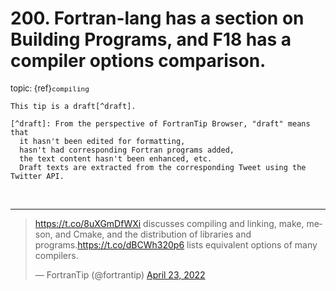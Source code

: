 # <span class='text-muted'>200.</span> Fortran-lang has a section on Building Programs, and F18 has a compiler options comparison.

<span style='font-size: small;' class='text-muted'>topic: {ref}`compiling`</span>

```{note}
This tip is a draft[^draft].

[^draft]: From the perspective of FortranTip Browser, "draft" means that
  it hasn't been edited for formatting,
  hasn't had corresponding Fortran programs added,
  the text content hasn't been enhanced, etc.
  Draft texts are extracted from the corresponding Tweet using the Twitter API.
```

&nbsp;


---

<blockquote class="twitter-tweet"><p lang="en" dir="ltr"><a href="https://t.co/8uXGmDfWXi">https://t.co/8uXGmDfWXi</a> discusses compiling and linking, make, meson, and Cmake, and the distribution of libraries and programs.<a href="https://t.co/dBCWh320p6">https://t.co/dBCWh320p6</a> lists equivalent options of many compilers.</p>&mdash; FortranTip (@fortrantip) <a href="https://twitter.com/fortrantip/status/1517857866757124099?ref_src=twsrc%5Etfw">April 23, 2022</a></blockquote><script async src="https://platform.twitter.com/widgets.js" charset="utf-8"></script>